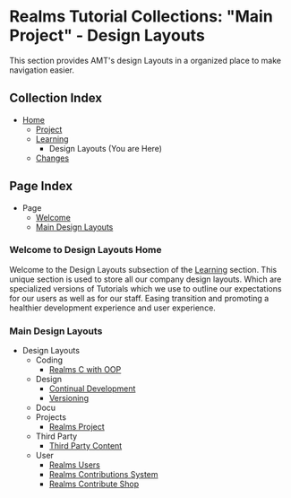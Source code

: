 [Page]:https://github.com/Ancient-Majik-Tech/Learn.Tutorial.Collections/blob/main/Design%20Layout/DesignLayouts_Home.md

[Page Home]:https://github.com/Ancient-Majik-Tech/Learn.Tutorial.Collections/blob/main/README.md
[Page Project Home]:https://github.com/Ancient-Majik-Tech/Learn.Tutorial.Collections/blob/main/Project/ProjectHome.md
[Page Learn Home]:https://github.com/Ancient-Majik-Tech/Learn.Tutorial.Collections/blob/main/Learn/Learn_Home.md
[Page Changes Home]:https://github.com/Ancient-Majik-Tech/Learn.Tutorial.Collections/blob/main/Changes/ChangeLog.md

[Sec Welcome]:https://github.com/Ancient-Majik-Tech/Learn.Tutorial.Collections/blob/main/Design%20Layout/DesignLayouts_Home.md#welcome-to-design-layouts-home
[Sec MainLayouts]:https://github.com/Ancient-Majik-Tech/Learn.Tutorial.Collections/blob/main/Design%20Layout/DesignLayouts_Home.md#main-design-layouts

[DL Coding COOP]:https://github.com/Ancient-Majik-Tech/Learn.Tutorial.Collections/blob/main/Design%20Layout/Coding/RealmsCOOP_DL.md

[DL Design Continual]:https://github.com/Ancient-Majik-Tech/Learn.Tutorial.Collections/blob/main/Design%20Layout/Design/ContinualDevelopment_DL.md
[DL Design Versions]:https://github.com/Ancient-Majik-Tech/Learn.Tutorial.Collections/blob/main/Design%20Layout/Design/Versions_DL.md

[DL Proj Proj]:https://github.com/Ancient-Majik-Tech/Learn.Tutorial.Collections/blob/main/Design%20Layout/Project/RealmsProject_DL.md
[DL 3RDParty Content]:https://github.com/Ancient-Majik-Tech/Learn.Tutorial.Collections/blob/main/Design%20Layout/ThirdParty/ThirdPartyContent_DL.md

[Dl User User]:https://github.com/Ancient-Majik-Tech/Learn.Tutorial.Collections/blob/main/Design%20Layout/User/RealmsUser_DL.md
[DL User Contribute]:https://github.com/Ancient-Majik-Tech/Learn.Tutorial.Collections/blob/main/Design%20Layout/User/ContibuteSystem_DL.md
[DL User Shop]:https://github.com/Ancient-Majik-Tech/Learn.Tutorial.Collections/blob/main/Design%20Layout/User/ContributeRewards_DL.md

# Realms Tutorial Collections: "Main Project" - Design Layouts

This section provides AMT's design Layouts in a organized place to make navigation easier.


## Collection Index

- [Home][Page Home] 
	- [Project][Page Project Home]
	- [Learning][Page Learn Home]
		- Design Layouts (You are Here)
	- [Changes][Page Changes Home]

## Page Index

- Page
	- [Welcome][Sec Welcome]
	- [Main Design Layouts][Sec MainLayouts]

### Welcome to Design Layouts Home

Welcome to the Design Layouts subsection of the [Learning][Page Learn Home] section. This unique section is used to store all our company design layouts. Which are specialized versions of Tutorials which we use to outline our expectations for our users as well as for our staff. Easing transition and promoting a healthier development experience and user experience.

### Main Design Layouts 

- Design Layouts
	- Coding
		- [Realms C with OOP][DL Coding COOP]
	- Design
		- [Continual Development][DL Design Continual]
		- [Versioning][DL Design Versions]
	- Docu
	- Projects
		- [Realms Project][DL Proj Proj]
	- Third Party
		- [Third Party Content][DL 3RDParty Content]
	- User
		- [Realms Users][DL User User]
		- [Realms Contributions System][DL User Contribute]
		- [Realms Contribute Shop][DL User Shop]

	
